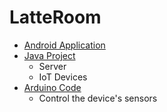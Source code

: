 # LatteRoom

- [Android Application](#)
- [Java Project](#)
  - Server
  - IoT Devices
- [Arduino Code](#)
  - Control the device's sensors